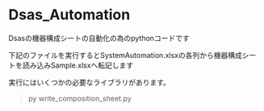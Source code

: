﻿# Dsas_Automation


Dsasの機器構成シートの自動化の為のpythonコードです

下記のファイルを実行するとSystemAutomation.xlsxの各列から機器構成シートを読み込みSample.xlsxへ転記します

実行にはいくつかの必要なライブラリがあります。
>

>py write_composition_sheet.py
